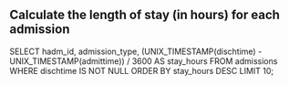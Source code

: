 ## Calculate the length of stay (in hours) for each admission

SELECT
    hadm_id,
    admission_type,
    (UNIX_TIMESTAMP(dischtime) - UNIX_TIMESTAMP(admittime)) / 3600 AS stay_hours
FROM admissions
WHERE dischtime IS NOT NULL
ORDER BY stay_hours DESC
LIMIT 10;
